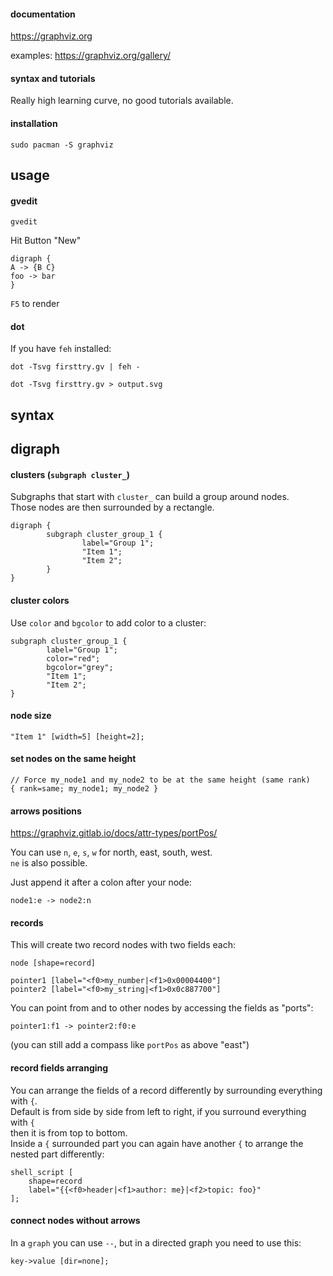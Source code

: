 #### documentation

https://graphviz.org

examples: https://graphviz.org/gallery/

#### syntax and tutorials

Really high learning curve, no good tutorials available.

#### installation

```
sudo pacman -S graphviz
```

## usage

#### gvedit

```
gvedit
```

Hit Button "New"

```
digraph {
A -> {B C}
foo -> bar
}
```

`F5` to render

#### dot

If you have `feh` installed:
```
dot -Tsvg firsttry.gv | feh -
```

```
dot -Tsvg firsttry.gv > output.svg
```

## syntax

## digraph

#### clusters (`subgraph cluster_`)

Subgraphs that start with `cluster_` can build a group around nodes.\
Those nodes are then surrounded by a rectangle.
```
digraph {
        subgraph cluster_group_1 {
                label="Group 1";
                "Item 1";
                "Item 2";
        }
}
```

#### cluster colors

Use `color` and `bgcolor` to add color to a cluster:
```
subgraph cluster_group_1 {
        label="Group 1";
        color="red";
        bgcolor="grey";
        "Item 1";
        "Item 2";
}
```

#### node size

```
"Item 1" [width=5] [height=2];
```

#### set nodes on the same height

```
// Force my_node1 and my_node2 to be at the same height (same rank)
{ rank=same; my_node1; my_node2 }
```

#### arrows positions

https://graphviz.gitlab.io/docs/attr-types/portPos/

You can use `n`, `e`, `s`, `w` for north, east, south, west.\
`ne` is also possible.

Just append it after a colon after your node:
```
node1:e -> node2:n
```

#### records

This will create two record nodes with two fields each:
```
node [shape=record]

pointer1 [label="<f0>my_number|<f1>0x00004400"]
pointer2 [label="<f0>my_string|<f1>0x0c887700"]
```

You can point from and to other nodes by accessing the fields as "ports":
```
pointer1:f1 -> pointer2:f0:e
```
(you can still add a compass like `portPos` as above "east")

#### record fields arranging

You can arrange the fields of a record differently by surrounding everything with `{`.\
Default is from side by side from left to right, if you surround everything with `{` \
then it is from top to bottom.\
Inside a `{` surrounded part you can again have another `{` to arrange the nested part differently:
```
shell_script [
    shape=record
    label="{{<f0>header|<f1>author: me}|<f2>topic: foo}"
];
```

#### connect nodes without arrows

In a `graph` you can use `--`, but in a directed graph you need to use this:
```
key->value [dir=none];
```
